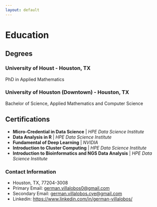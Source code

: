 ```yaml
---
layout: default
---
```


# Education 

## Degrees

### University of Houst - Houston, TX
PhD in Applied Mathematics

### University of Houston (Downtown) - Houston, TX
Bachelor of Science, Applied Mathematics and Computer Science

## Certifications

- **Micro-Credential in Data Science** | *HPE Data Science Institute*
- **Data Analysis in R** | *HPE Data Science Institute*
- **Fundamental of Deep Learning** | *NVIDIA*
- **Introduction to Cluster Computing** | *HPE Data Science Institute*
- **Introduction to Bioinformatics and NGS Data Analysis** | *HPE Data Science Institute*


### Contact Information
- Houston, TX, 77204-3008
- Primary Email: german.villalobos0@gmail.com
- Secondary Email: german.villalobos.cye@gmail.com
- Linkedin: https://www.linkedin.com/in/german-villalobos/


